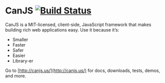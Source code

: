 CanJS [![Build Status](https://secure.travis-ci.org/jupiterjs/canjs.png)](http://travis-ci.org/jupiterjs/canjs)
=====

CanJS is a MIT-licensed, client-side, JavaScript framework that makes building 
rich web applications easy. Use it because it’s:

- Smaller 
- Faster 
- Safer 
- Easier 
- Library-er

Go to [http://canjs.us/](http://canjs.us/) for docs, downloads, tests, demos, and more.
